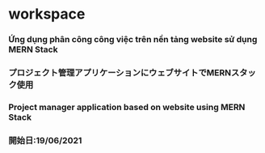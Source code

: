 # workspace
### Ứng dụng phân công công việc trên nền tảng website sử dụng MERN Stack
### プロジェクト管理アプリケーションにウェブサイトでMERNスタック使用
### Project manager application based on website using MERN Stack
### 開始日:19/06/2021
